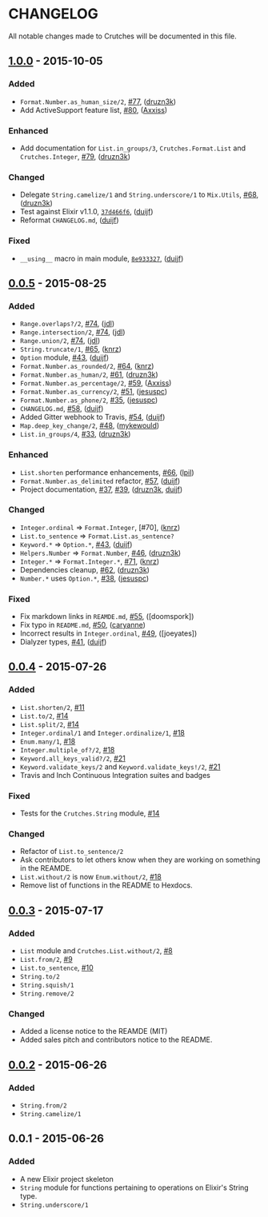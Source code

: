 # CHANGELOG

All notable changes made to Crutches will be documented in this file.

## [1.0.0] - 2015-10-05

### Added

 - `Format.Number.as_human_size/2`, [#77], ([druzn3k])
 - Add ActiveSupport feature list, [#80], ([Axxiss])

### Enhanced

 - Add documentation for `List.in_groups/3`, `Crutches.Format.List` and
   `Crutches.Integer`, [#79], ([druzn3k])

### Changed

 - Delegate `String.camelize/1` and `String.underscore/1` to `Mix.Utils`, [#68],
   ([druzn3k])
 - Test against Elixir v1.1.0, [`37d466f6`][37d466f6], ([duijf])
 - Reformat `CHANGELOG.md`, ([duijf])

### Fixed

 - `__using__` macro in main module, [`8e933327`][8e933327], ([duijf])

## [0.0.5] - 2015-08-25

### Added

 - `Range.overlaps?/2`, [#74], ([jdl])
 - `Range.intersection/2`, [#74], ([jdl])
 - `Range.union/2`, [#74], ([jdl])
 - `String.truncate/1`, [#65], ([knrz])
 - `Option` module, [#43], ([duijf])
 - `Format.Number.as_rounded/2`, [#64], ([knrz])
 - `Format.Number.as_human/2`, [#61], ([druzn3k])
 - `Format.Number.as_percentage/2`, [#59], ([Axxiss])
 - `Format.Number.as_currency/2`, [#51], ([jesuspc])
 - `Format.Number.as_phone/2`, [#35], ([jesuspc])
 - `CHANGELOG.md`, [#58], ([duijf])
 - Added Gitter webhook to Travis, [#54], ([duijf])
 - `Map.deep_key_change/2`, [#48], ([mykewould])
 - `List.in_groups/4`, [#33], ([druzn3k])

### Enhanced

 - `List.shorten` performance enhancements, [#66], ([lpil])
 - `Format.Number.as_delimited` refactor, [#57], ([duijf])
 - Project documentation, [#37], [#39], ([druzn3k], [duijf])

### Changed

 - `Integer.ordinal` =\> `Format.Integer`, [#70], ([knrz])
 - `List.to_sentence` =\> `Format.List.as_sentence?`
 - `Keyword.*` =\> `Option.*`, [#43], ([duijf])
 - `Helpers.Number` =\> `Format.Number`, [#46], ([druzn3k])
 - `Integer.*` =\> `Format.Integer.*`, [#71], ([knrz])
 - Dependencies cleanup, [#62], ([druzn3k])
 - `Number.*` uses `Option.*`, [#38], ([jesuspc])

### Fixed

 - Fix markdown links in `REAMDE.md`, [#55], ([doomspork])
 - Fix typo in `README.md`, [#50], ([caryanne])
 - Incorrect results in `Integer.ordinal`, [#49], ([joeyates])
 - Dialyzer types, [#41], ([duijf])

## [0.0.4] - 2015-07-26

### Added
- `List.shorten/2`, [#11]
- `List.to/2`, [#14]
- `List.split/2`, [#14]
- `Integer.ordinal/1` and `Integer.ordinalize/1`, [#18]
- `Enum.many/1`, [#18]
- `Integer.multiple_of?/2`, [#18]
- `Keyword.all_keys_valid?/2`, [#21]
- `Keyword.validate_keys/2` and `Keyword.validate_keys!/2`, [#21]
- Travis and Inch Continuous Integration suites and badges

### Fixed
- Tests for the `Crutches.String` module, [#14]

### Changed
- Refactor of `List.to_sentence/2`
- Ask contributors to let others know when they are working on something in the
  REAMDE.
- `List.without/2` is now `Enum.without/2`, [#18]
- Remove list of functions in the README to Hexdocs.

## [0.0.3] - 2015-07-17

### Added
- `List` module and `Crutches.List.without/2`, [#8]
- `List.from/2`, [#9]
- `List.to_sentence`, [#10]
- `String.to/2`
- `String.squish/1`
- `String.remove/2`

### Changed
- Added a license notice to the REAMDE (MIT)
- Added sales pitch and contributors notice to the README.

## [0.0.2] - 2015-06-26
### Added
- `String.from/2`
- `String.camelize/1`

## 0.0.1 - 2015-06-26
### Added
- A new Elixir project skeleton
- `String` module for functions pertaining to operations on Elixir's String
  type.
- `String.underscore/1`

[lpil]:https://github.com/lpil
[jdl]:https://github.com/jdl
[knrz]:https://github.com/knrz
[duijf]:https://github.com/duijf
[druzn3k]:https://github.com/druzn3k
[jesuspc]:https://github.com/jesuspc
[Axxiss]:https://github.com/Axxiss
[doomsport]:https://github.com/doomspork
[caryanne]:https://github.com/caryanne
[mykewould]:https://github.com/mykewould

[#80]:https://github.com/mykewould/crutches/pull/80
[#79]:https://github.com/mykewould/crutches/pull/79
[#77]:https://github.com/mykewould/crutches/pull/77
[#74]:https://github.com/mykewould/crutches/pull/74
[#73]:https://github.com/mykewould/crutches/issues/73
[#71]:https://github.com/mykewould/crutches/pull/71
[#68]:https://github.com/mykewould/crutches/pull/68
[#66]:https://github.com/mykewould/crutches/pull/66
[#65]:https://github.com/mykewould/crutches/pull/65
[#64]:https://github.com/mykewould/crutches/pull/64
[#62]:https://github.com/mykewould/crutches/pull/62
[#61]:https://github.com/mykewould/crutches/pull/61
[#59]:https://github.com/mykewould/crutches/pull/59
[#58]:https://github.com/mykewould/crutches/pull/58
[#57]:https://github.com/mykewould/crutches/pull/57
[#55]:https://github.com/mykewould/crutches/pull/55
[#54]:https://github.com/mykewould/crutches/pull/54
[#51]:https://github.com/mykewould/crutches/pull/51
[#50]:https://github.com/mykewould/crutches/pull/50
[#49]:https://github.com/mykewould/crutches/pull/49
[#48]:https://github.com/mykewould/crutches/pull/48
[#46]:https://github.com/mykewould/crutches/pull/46
[#45]:https://github.com/mykewould/crutches/issues/45
[#43]:https://github.com/mykewould/crutches/pull/43
[#41]:https://github.com/mykewould/crutches/pull/41
[#39]:https://github.com/mykewould/crutches/pull/39
[#38]:https://github.com/mykewould/crutches/pull/38
[#37]:https://github.com/mykewould/crutches/pull/37
[#35]:https://github.com/mykewould/crutches/pull/35
[#33]:https://github.com/mykewould/crutches/pull/33
[#21]:https://github.com/mykewould/crutches/pull/21
[#18]:https://github.com/mykewould/crutches/pull/18
[#14]:https://github.com/mykewould/crutches/pull/14
[#11]:https://github.com/mykewould/crutches/pull/11
[#10]:https://github.com/mykewould/crutches/pull/10
[#9]:https://github.com/mykewould/crutches/pull/9
[#8]:https://github.com/mykewould/crutches/pull/8

[37d466f6]:https://github.com/mykewould/crutches/commit/37d466f6a27096187ae20d341a31721079645a23
[8e933327]:https://github.com/mykewould/crutches/commit/8e933327f409368545825b781d97c7415e02a2d9


[1.0.0]: https://github.com/mykewould/crutches/compare/v0.0.5...v1.0.0
[0.0.5]: https://github.com/mykewould/crutches/compare/v0.0.4...v0.0.5
[0.0.4]: https://github.com/mykewould/crutches/compare/v0.0.3...v0.0.4
[0.0.3]: https://github.com/mykewould/crutches/compare/v0.0.2...v0.0.3
[0.0.2]: https://github.com/mykewould/crutches/compare/v0.0.1...v0.0.2
